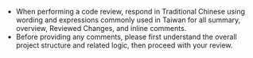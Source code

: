 - When performing a code review, respond in Traditional Chinese using wording and expressions commonly used in Taiwan for all summary, overview, Reviewed Changes, and inline comments.
- Before providing any comments, please first understand the overall project structure and related logic, then proceed with your review.
